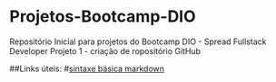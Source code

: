 # Projetos-Bootcamp-DIO
Repositório Inicial para projetos do Bootcamp DIO - Spread Fullstack Developer
Projeto 1 - criação de ropositório GitHub

##Links úteis:
#[sintaxe básica markdown](https://www.markdownguide.org/basic-syntax/)
